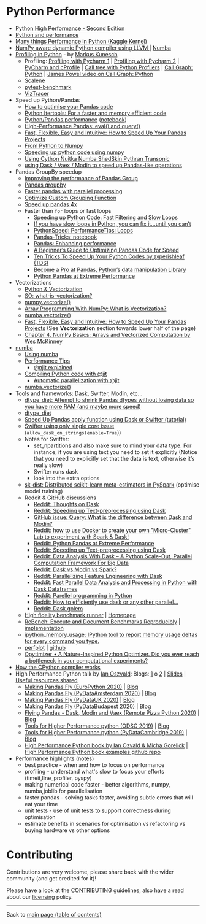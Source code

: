 # Python Performance

- [Python High Performance - Second Edition](https://github.com/PacktPublishing/Python-High-Performance-Second-Edition)
- [Python and performance](https://github.com/ameroueh/performance)
- [Many things Performance in Python (Kaggle Kernel)](https://www.kaggle.com/neomatrix369/many-things-performance-in-python)
- [NumPy aware dynamic Python compiler using LLVM ](https://github.com/ameroueh/numba) | [Numba](http://numba.pydata.org/)
- [Profiling in Python](https://github.com/mkunesch/profiling-talk) - by [Markus Kunesch](https://github.com/mkunesch)
  - Profiling: [Profiling with Pycharm 1](https://stackoverflow.com/questions/32926847/profiling-a-python-program-with-pycharm-or-any-other-ide#32926882) | [Profiling with Pycharm 2](https://softwaretester.info/python-profiling-with-pycharm-community-edition/) | [PyCharm and cProfile](https://intellij-support.jetbrains.com/hc/en-us/community/posts/115000057970-Is-there-a-way-to-force-PyCharm-to-use-cProfile-) | [Call tree with Python Profilers](https://stackoverflow.com/questions/4544784/how-can-you-get-the-call-tree-with-python-profilers) | [Call Graph: Python](https://github.com/ianozsvald/callgraph_james_powell) | [James Powel video on Call Graph: Python](https://twitter.com/dontusethiscode)
  - [Scalene](https://github.com/emeryberger/scalene)
  - [pytest-benchmark](https://pypi.org/project/pytest-benchmark/)
  - [VizTracer](https://github.com/gaogaotiantian/viztracer)
- Speed up Python/Pandas
  - [How to optimise your Pandas code](https://kanoki.org/2019/01/09/how-to-optimize-your-pandas-code/)
  - [Python Itertools: For a faster and memory efficient code](https://kanoki.org/2019/02/08/python-itertools/)
  - [Python/Pandas performance](https://www.youtube.com/results?search_query=%2Bpython+%2Bpandas+%2Bperformance) ([notebook](https://github.com/softhints/python/blob/master/notebooks/pandas/How_to_Optimize_and_Speed_Up_Pandas.ipynb))
  - [High-Performance Pandas: eval() and query()](https://jakevdp.github.io/PythonDataScienceHandbook/03.12-performance-eval-and-query.html)
  - [Fast, Flexible, Easy and Intuitive: How to Speed Up Your Pandas Projects](https://realpython.com/fast-flexible-pandas)
  - [From Python to Numpy](https://www.labri.fr/perso/nrougier/from-python-to-numpy/)
  - [Speeding up python code using numpy](https://www.kdnuggets.com/2019/06/speeding-up-python-code-numpy.html)
  - [Using Cython Nuitka Numba ShedSkin Pythran Transonic](https://twitter.com/ianozsvald/status/1226436048428900353)
  - [using Dask / Vaex / Modin to speed up Pandas-like operations](https://twitter.com/ianozsvald/status/1225748724363780096)
- Pandas GroupBy speedup
  - [Improving the performance of Pandas Group](https://stackoverflow.com/questions/47392758/improving-the-performance-of-pandas-groupby)
  - [Pandas groupby](https://realpython.com/pandas-groupby/)
  - [Faster pandas with parallel processing](https://towardsdatascience.com/faster-pandas-with-parallel-processing-cudf-vs-modin-f2318c594084)
  - [Optimize Custom Grouping Function](https://medium.com/dunder-data/pandas-challenge-001-optimize-custom-grouping-function-44a9f2f321f8)
  - [Speed up pandas 4x](https://www.kdnuggets.com/2019/11/speed-up-pandas-4x.html)
  - Faster than `for` loops or fast loops
    - [Speeding up Python Code: Fast Filtering and Slow Loops](https://towardsdatascience.com/speeding-up-python-code-fast-filtering-and-slow-loops-8e11a09a9c2f)
    - [If you have slow loops in Python, you can fix it…until you can’t](https://www.freecodecamp.org/news/if-you-have-slow-loops-in-python-you-can-fix-it-until-you-cant-3a39e03b6f35/)
    - [PythonSpeed: PerformanceTips: Loops](https://wiki.python.org/moin/PythonSpeed/PerformanceTips#Loops)
    - [Pandas-Tricks: notebook](https://github.com/geodra/Pandas-Tricks/)
    - [Pandas: Enhancing performance](https://pandas.pydata.org/pandas-docs/stable/user_guide/enhancingperf.html)
    - [A Beginner’s Guide to Optimizing Pandas Code for Speed](https://engineering.upside.com/a-beginners-guide-to-optimizing-pandas-code-for-speed-c09ef2c6a4d6)
    - [Ten Tricks To Speed Up Your Python Codes by @perishleaf (TDS)](https://twitter.com/TDataScience/status/1231855533495287809)
    - [Become a Pro at Pandas, Python’s data manipulation Library](https://medium.com/analytics-and-data/become-a-pro-at-pandas-pythons-data-manipulation-library-264351b586b1)
    - [Python Pandas at Extreme Performance](https://towardsdatascience.com/python-pandas-at-extreme-performance-912912b1047c)
- Vectorizations
  - [Python & Vectorization](https://towardsdatascience.com/python-vectorization-5b882eeef658?fbclid=IwAR0sS8uNZlf_iiXw3_qwvUXxh-0UlrJ_nNIFlPJ0hBSHFvGtW2y2fFETqsQ)
  - [SO: what-is-vectorization?](https://stackoverflow.com/questions/1422149/what-is-vectorization)
  - [numpy.vectorize()](https://numpy.org/doc/stable/reference/generated/numpy.vectorize.html)
  - [Array Programming With NumPy: What is Vectorization?](https://realpython.com/numpy-array-programming/#what-is-vectorization)
  - [numba.vectorize()](https://numba.pydata.org/numba-doc/dev/user/vectorize.html)
  - [Fast, Flexible, Easy and Intuitive: How to Speed Up Your Pandas Projects](https://realpython.com/fast-flexible-pandas/) (See **Vectorization** section towards lower half of the page)
  - [Chapter 4. NumPy Basics: Arrays and Vectorized Computation by Wes McKinney](https://learning.oreilly.com/library/view/python-for-data/9781449323592/ch04.html)
- [numba](http://numba.pydata.org/)
  - [Using numba](https://tedboy.github.io/pandas/enhancingperf/enhancingperf2.html)
  - [Performance Tips](http://numba.pydata.org/numba-doc/latest/user/performance-tips.html)
    - [@njit explained](https://github.com/numba/numba/issues/3523)
  - [Compiling Python code with @jit](https://numba.pydata.org/numba-doc/latest/user/jit.html)
    - [Automatic parallelization with @jit](https://numba.pydata.org/numba-doc/latest/user/parallel.html#numba-parallel)
  - [numba.vectorize()](https://numba.pydata.org/numba-doc/dev/user/vectorize.html)
- Tools and frameworks: Dask, Swifter, Modin, etc...
  - [dtype_diet: Attempt to shrink Pandas dtypes without losing data so you have more RAM (and maybe more speed)](https://github.com/ianozsvald/dtype_diet)
  - [dtype_diet](https://github.com/ianozsvald/dtype_diet) 
  - [Speed Up Pandas apply function using Dask or Swifter (tutorial)](https://gdcoder.com/speed-up-pandas-apply-function-using-dask-or-swifter-tutorial/)
  - [Swifter using only single core issue](https://github.com/jmcarpenter2/swifter/issues/45) (`allow_dask_on_strings(enable=True`))
  - Notes for Swifter:
     - set_npartitions and also make sure to mind your data type.  For instance, if you are using text you need to set it explicitly (Notice that you need to explicitly set that the data is text, otherwise it’s really slow)
     - Swifter runs dask
     - look into the extra options
  - [sk-dist: Distributed scikit-learn meta-estimators in PySpark](https://github.com/Ibotta/sk-dist) (optimise model training)
  - Reddit & GitHub discussions
    - [Reddit: Thoughts on Dask](https://www.reddit.com/r/Python/comments/84gk4p/thoughts_on_dask/)
    - [Reddit: Speeding up Text-preprocessing using Dask](https://www.reddit.com/r/Python/comments/b6qqn5/get_faster_pandas_with_modin_even_on_your_laptops/)
    - [GitHub issue: Query: What is the difference between Dask and Modin?](https://github.com/modin-project/modin/issues/515)
    - [Reddit: how to use Docker to create your own "Micro-Cluster" Lab to experiment with Spark & Dask!](https://www.reddit.com/r/learnmachinelearning/comments/ef3rve/ive_written_a_blog_post_on_how_to_use_docker_to/)
    - [Reddit: Python Pandas at Extreme Performance](https://www.reddit.com/r/datascience/comments/co1a4t/python_pandas_at_extreme_performance/)
    - [Reddit: Speeding up Text-preprocessing using Dask](https://www.reddit.com/r/MachineLearning/comments/aujvrf/speeding_up_textpreprocessing_using_dask_d/)
    - [Reddit: Data Analysis With Dask – A Python Scale-Out, Parallel Computation Framework For Big Data](https://www.reddit.com/r/bigdata/comments/cffxd7/data_analysis_with_dask_a_python_scaleout/)
    - [Reddit: Dask vs Modin vs Spark?](https://www.reddit.com/r/datascience/comments/ay3y94/dask_vs_modin_vs_spark/)
    - [Reddit: Parallelizing Feature Engineering with Dask](https://www.reddit.com/r/devel/comments/9ctd50/ml_parallelizing_feature_engineering_with_dask/)
    - [Reddit: Fast Parallel Data Analysis and Processing in Python with Dask Dataframes](https://www.reddit.com/r/Python/comments/9a9jyi/fast_parallel_data_processing_and_analysis_in/)
    - [Reddit: Parellel programming in Python](https://www.reddit.com/r/Python/comments/el9o9v/parallel_programming_in_python_part_1_killing_the/)
    - [Reddit: How to efficiently use dask or any other parallel...](https://www.reddit.com/r/Python/comments/cgq5x4/how_to_efficiently_use_dask_or_any_other_parralal/)
    - [Reddit: Dask golem](https://www.reddit.com/r/GolemProject/comments/ban7uq/dask_golem_data_science_gold/)
  - [High fidelity benchmark runner](https://github.com/softdevteam/krun) | [Homepage](http://soft-dev.org/src/krun/)
  - [ReBench: Execute and Document Benchmarks Reproducibly](https://github.com/smarr/ReBench) | [implementation](https://github.com/smarr/are-we-fast-yet)
  - [ipython_memory_usage: IPython tool to report memory usage deltas for every command you type. ](https://github.com/ianozsvald/ipython_memory_usage)
  - [perfplot](https://awesomeopensource.com/project/nschloe/perfplot?categoryPage=26) | [github](https://github.com/nschloe/perfplot) 
  - [Opytimizer • A Nature-Inspired Python Optimizer. Did you ever reach a bottleneck in your computational experiments? ](https://www.linkedin.com/posts/philipvollet_python-python3-tensorflow-activity-6693021973813055488-5Z29) 
- [How the CPython compiler works](https://news.ycombinator.com/item?id=24565499)
- High Performance Python talk by [Ian Oszvald](https://twitter.com/ianozsvald/): Blogs: [1](https://ianozsvald.com/2019/11/16/higher-performance-python-at-pydatacambridge-2019/) o [2](https://ianozsvald.com/2019/11/22/higher-performance-python-odsc-2019/)  | [Slides](https://speakerdeck.com/ianozsvald/higher-performance-python-odsc-2019) | [Useful resources shared](https://twitter.com/DataChaz/status/1197608275606413312)
  - [Making Pandas Fly (EuroPython 2020)](https://speakerdeck.com/ianozsvald/making-pandas-fly-europython-2020) | [Blog](https://ianozsvald.com/2020/07/24/making-pandas-fly-at-europython-2020/)
  - [Making Pandas Fly (PyDataAmsterdam 2020)](https://speakerdeck.com/ianozsvald/making-pandas-fly-pydataamsterdam-2020) | [Blog](https://ianozsvald.com/2020/06/23/making-pandas-fly-for-pydataamsterdam-2020/)
  - [Making Pandas Fly (PyDataUK 2020)](https://speakerdeck.com/ianozsvald/pydatauk-making-pandas-fly) | [Blog](https://ianozsvald.com/2020/04/27/flying-pandas-and-making-pandas-fly-virtual-talks-this-weekend-on-faster-data-processing-with-pandas-modin-dask-and-vaex/)
  - [Making Pandas Fly (PyDataBudapest 2020)](https://speakerdeck.com/ianozsvald/making-pandas-fly) | [Blog](https://ianozsvald.com/2020/04/27/flying-pandas-and-making-pandas-fly-virtual-talks-this-weekend-on-faster-data-processing-with-pandas-modin-dask-and-vaex/)
  - [Flying Pandas - Dask, Modin and Vaex (Remote Pizza Python 2020)](https://speakerdeck.com/ianozsvald/flying-pandas-modin-dask-and-vaex) | [Blog](https://ianozsvald.com/2020/04/27/flying-pandas-and-making-pandas-fly-virtual-talks-this-weekend-on-faster-data-processing-with-pandas-modin-dask-and-vaex/)
  - [Tools for Higher Performance python (ODSC 2019)](https://speakerdeck.com/ianozsvald/higher-performance-python-odsc-2019) | [Blog](https://ianozsvald.com/2019/11/22/higher-performance-python-odsc-2019/)
  - [Tools for Higher Performance python (PyDataCambridge 2019)](https://speakerdeck.com/ianozsvald/higher-performance-python) | [Blog](https://ianozsvald.com/2019/11/16/higher-performance-python-at-pydatacambridge-2019/)
  - [High Performance Python book by Ian Ozvald & Micha Gorelick](https://www.amazon.co.uk/High-Performance-Python-Performant-Programming/dp/1492055026/ref=sr_1_1?dchild=1&keywords=High+Performance+Python&qid=1603742945&sr=8-1) | [High Performance Python book examples github repo](https://github.com/mynameisfiber/high_performance_python_2e)
- Performance highlights (notes)
  - best practice - when and how to focus on performance
  - profiling - understand what's slow to focus your efforts (timeit,line_profiler, pyspy)
  - making numerical code faster - better algorithms, numpy, numba,joblib for parallelisation
  - faster pandas - solving tasks faster, avoiding subtle errors that will eat your time
  - unit tests - use of unit tests to support correctness during optimisation
  - estimate benefits in scenarios for optimisation vs refactoring vs buying hardware vs other options

# Contributing

Contributions are very welcome, please share back with the wider community (and get credited for it)!

Please have a look at the [CONTRIBUTING](CONTRIBUTING.md) guidelines, also have a read about our [licensing](LICENSE.md) policy.

---

Back to [main page (table of contents)](README.md)